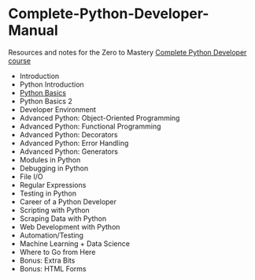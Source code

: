 # Complete-Python-Developer-Manual

Resources and notes for the Zero to Mastery [Complete Python Developer course](https://zerotomastery.io/courses/learn-python/)

- Introduction
- Python Introduction
- [Python Basics](https://github.com/zero-to-mastery/Complete-Python-Developer-Manuel/blob/main/python_basics.ipynb)
- Python Basics 2
- Developer Environment
- Advanced Python: Object-Oriented Programming
- Advanced Python: Functional Programming
- Advanced Python: Decorators
- Advanced Python: Error Handling
- Advanced Python: Generators
- Modules in Python
- Debugging in Python
- File I/O
- Regular Expressions
- Testing in Python
- Career of a Python Developer
- Scripting with Python
- Scraping Data with Python
- Web Development with Python
- Automation/Testing
- Machine Learning + Data Science
- Where to Go from Here
- Bonus: Extra Bits
- Bonus: HTML Forms
